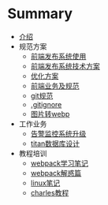 # Summary

* [介绍](README.md)
* 规范方案
  * [前端发布系统使用](规范方案/前端发布系统使用.md)
  * [前端发布系统技术方案](规范方案/前端发布系统技术方案.md)
  * [优化方案](规范方案/优化方案.md)
  * [前端业务及规范](规范方案/前端业务.md)
  * [git规范](规范方案/git规范.md)
  * [.gitignore](规范方案/gitignore.md)
  * [图片转webp](规范方案/图片转webp.md)
* 工作业务
  * [告警监控系统升级](工作业务/告警监控系统升级.md)
  * [titan数据库设计](工作业务/titan数据库设计.md)
* 教程培训
  - [webpack学习笔记](教程培训/webpack学习笔记.md)
  - [webpack解惑篇](教程培训/webpack解惑篇.md)
  - [linux笔记](教程培训/linux笔记.md)
  - [charles教程](教程培训/charles教程.md)

